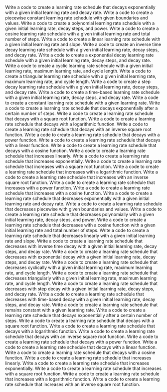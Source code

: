 Write a code to create a learning rate schedule that decays exponentially with a given initial learning rate and decay rate.
Write a code to create a piecewise constant learning rate schedule with given boundaries and values.
Write a code to create a polynomial learning rate schedule with a given initial learning rate, decay steps, and power.
Write a code to create a cosine learning rate schedule with a given initial learning rate and total number of steps.
Write a code to create a linear learning rate schedule with a given initial learning rate and slope.
Write a code to create an inverse time decay learning rate schedule with a given initial learning rate, decay steps, and decay rate.
Write a code to create a exponential decay learning rate schedule with a given initial learning rate, decay steps, and decay rate.
Write a code to create a cyclic learning rate schedule with a given initial learning rate, maximum learning rate, and cycle length.
Write a code to create a triangular learning rate schedule with a given initial learning rate, maximum learning rate, and cycle length.
Write a code to create a step decay learning rate schedule with a given initial learning rate, decay steps, and decay rate.
Write a code to create a time-based learning rate schedule with a given initial learning rate, decay steps, and decay rate.
Write a code to create a constant learning rate schedule with a given learning rate.
Write a code to create a learning rate schedule that decays exponentially after a certain number of steps.
Write a code to create a learning rate schedule that decays with a square root function.
Write a code to create a learning rate schedule that decays with a logarithmic function.
Write a code to create a learning rate schedule that decays with an inverse square root function.
Write a code to create a learning rate schedule that decays with a power function.
Write a code to create a learning rate schedule that decays with a linear function.
Write a code to create a learning rate schedule that decays with a cosine function.
Write a code to create a learning rate schedule that increases linearly.
Write a code to create a learning rate schedule that increases exponentially.
Write a code to create a learning rate schedule that increases with a square root function.
Write a code to create a learning rate schedule that increases with a logarithmic function.
Write a code to create a learning rate schedule that increases with an inverse square root function.
Write a code to create a learning rate schedule that increases with a power function.
Write a code to create a learning rate schedule that increases with a cosine function.
Write a code to create a learning rate schedule that decreases exponentially with a given initial learning rate and decay rate.
Write a code to create a learning rate schedule that decreases piecewise with given boundaries and values.
Write a code to create a learning rate schedule that decreases polynomially with a given initial learning rate, decay steps, and power.
Write a code to create a learning rate schedule that decreases with a cosine function with a given initial learning rate and total number of steps.
Write a code to create a learning rate schedule that decreases linearly with a given initial learning rate and slope.
Write a code to create a learning rate schedule that decreases with inverse time decay with a given initial learning rate, decay steps, and decay rate.
Write a code to create a learning rate schedule that decreases with exponential decay with a given initial learning rate, decay steps, and decay rate.
Write a code to create a learning rate schedule that decreases cyclically with a given initial learning rate, maximum learning rate, and cycle length.
Write a code to create a learning rate schedule that decreases triangularly with a given initial learning rate, maximum learning rate, and cycle length.
Write a code to create a learning rate schedule that decreases with step decay with a given initial learning rate, decay steps, and decay rate.
Write a code to create a learning rate schedule that decreases with time-based decay with a given initial learning rate, decay steps, and decay rate.
Write a code to create a learning rate schedule that remains constant with a given learning rate.
Write a code to create a learning rate schedule that decays exponentially after a certain number of steps.
Write a code to create a learning rate schedule that decays with a square root function.
Write a code to create a learning rate schedule that decays with a logarithmic function.
Write a code to create a learning rate schedule that decays with an inverse square root function.
Write a code to create a learning rate schedule that decays with a power function.
Write a code to create a learning rate schedule that decays with a linear function.
Write a code to create a learning rate schedule that decays with a cosine function.
Write a code to create a learning rate schedule that increases linearly.
Write a code to create a learning rate schedule that increases exponentially.
Write a code to create a learning rate schedule that increases with a square root function.
Write a code to create a learning rate schedule that increases with a logarithmic function.
Write a code to create a learning rate schedule that increases with an inverse square root function.